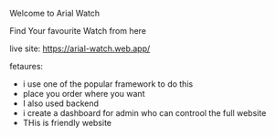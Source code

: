 Welcome to Arial Watch 

Find Your favourite Watch from here

live site: https://arial-watch.web.app/

fetaures:

* i use one of the popular framework to do this 
* place you order where you want
* I also used backend 
* i create a dashboard for admin who can controol the full website
* THis is friendly website
